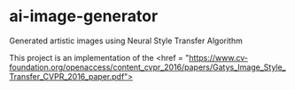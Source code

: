 # ai-image-generator
Generated artistic images using Neural Style Transfer Algorithm

This project is an implementation of the <a><href = "https://www.cv-foundation.org/openaccess/content_cvpr_2016/papers/Gatys_Image_Style_Transfer_CVPR_2016_paper.pdf"></a>

